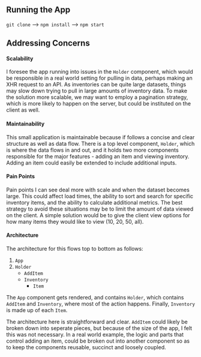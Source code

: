 ## Running the App

`git clone` --> `npm install` --> `npm start`

## Addressing Concerns

#### Scalability

I foresee the app running into issues in the `Holder` component, which would be responsible in a real world setting for pulling in data, perhaps making an XHR request to an API. As inventories can be quite large datasets, things may slow down trying to pull in large amounts of inventory data. To make the solution more scalable, we may want to employ a pagination strategy, which is more likely to happen on the server, but could be instituted on the client as well.

#### Maintainability

This small application is maintainable because if follows a concise and clear structure as well as data flow. There is a top level component, `Holder`, which is where the data flows in and out, and it holds two more components responsible for the major features - adding an item and viewing inventory. Adding an item could easily be extended to include additional inputs.

#### Pain Points

Pain points I can see deal more with scale and when the dataset becomes large. This could affect load times, the ability to sort and search for specific inventory items, and the ability to calculate additional metrics. The best strategy to avoid these situations may be to limit the amount of data viewed on the client. A simple solution would be to give the client view options for how many items they would like to view (10, 20, 50, all).


#### Architecture

The architecture for this flows top to bottom as follows:

1. `App`
2. `Holder`
    + `AddItem`
    + `Inventory`
      + `Item`

The `App` component gets rendered, and contains `Holder`, which contains `AddItem` and `Inventory`, where most of the action happens. Finally, `Inventory` is made up of each `Item`.

The architecture here is straightforward and clear. `AddItem` could likely be broken down into seperate pieces, but because of the size of the app, I felt this was not necessary. In a real world example, the logic and parts that control adding an item, could be broken out into another component so as to keep the components reusable, succinct and loosely coupled.
